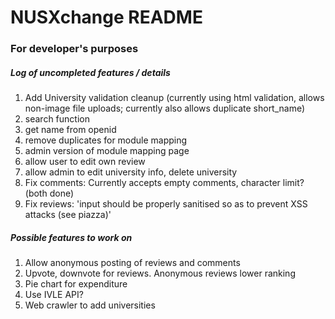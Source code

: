 # NUSXchange README
### For developer's purposes
##### Log of uncompleted features / details
1. Add University validation cleanup (currently using html validation, allows non-image file uploads; currently also allows duplicate short_name)
2. search function
3. get name from openid
4. remove duplicates for module mapping
5. admin version of module mapping page
6. allow user to edit own review
7. allow admin to edit university info, delete university
8. Fix comments: Currently accepts empty comments, character limit? (both done)
9. Fix reviews: 'input should be properly sanitised so as to prevent XSS attacks (see piazza)'

##### Possible features to work on
1. Allow anonymous posting of reviews and comments
2. Upvote, downvote for reviews. Anonymous reviews lower ranking
3. Pie chart for expenditure
4. Use IVLE API?
5. Web crawler to add universities
